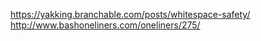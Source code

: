 https://yakking.branchable.com/posts/whitespace-safety/  
http://www.bashoneliners.com/oneliners/275/  
